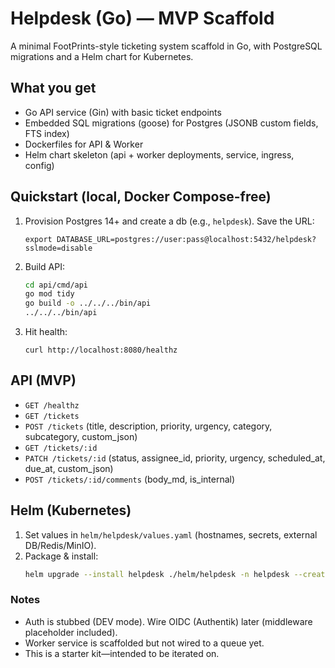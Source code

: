 # Helpdesk (Go) — MVP Scaffold

A minimal FootPrints-style ticketing system scaffold in Go, with PostgreSQL migrations and a Helm chart for Kubernetes.

## What you get
- Go API service (Gin) with basic ticket endpoints
- Embedded SQL migrations (goose) for Postgres (JSONB custom fields, FTS index)
- Dockerfiles for API & Worker
- Helm chart skeleton (api + worker deployments, service, ingress, config)

## Quickstart (local, Docker Compose-free)
1. Provision Postgres 14+ and create a db (e.g., `helpdesk`). Save the URL:
   ```
   export DATABASE_URL=postgres://user:pass@localhost:5432/helpdesk?sslmode=disable
   ```
2. Build API:
   ```bash
   cd api/cmd/api
   go mod tidy
   go build -o ../../../bin/api
   ../../../bin/api
   ```
3. Hit health:
   ```
   curl http://localhost:8080/healthz
   ```

## API (MVP)
- `GET /healthz`
- `GET /tickets`
- `POST /tickets`  (title, description, priority, urgency, category, subcategory, custom_json)
- `GET /tickets/:id`
- `PATCH /tickets/:id` (status, assignee_id, priority, urgency, scheduled_at, due_at, custom_json)
- `POST /tickets/:id/comments` (body_md, is_internal)

## Helm (Kubernetes)
1. Set values in `helm/helpdesk/values.yaml` (hostnames, secrets, external DB/Redis/MinIO).
2. Package & install:
   ```bash
   helm upgrade --install helpdesk ./helm/helpdesk -n helpdesk --create-namespace
   ```

### Notes
- Auth is stubbed (DEV mode). Wire OIDC (Authentik) later (middleware placeholder included).
- Worker service is scaffolded but not wired to a queue yet.
- This is a starter kit—intended to be iterated on.

